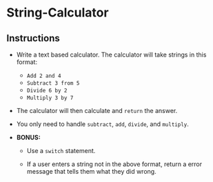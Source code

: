 # String-Calculator

## Instructions

* Write a text based calculator. The calculator will take strings in this format:

  * `Add 2 and 4`
  * `Subtract 3 from 5`
  * `Divide 6 by 2`
  * `Multiply 3 by 7`

* The calculator will then calculate and `return` the answer.

* You only need to handle `subtract`, `add`, `divide`, and `multiply`.

* **BONUS:**

  * Use a `switch` statement.

  * If a user enters a string not in the above format, return a error message that tells them what they did wrong.
